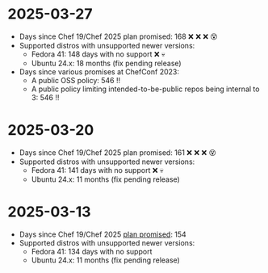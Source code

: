 # 2025-03-27

* Days since Chef 19/Chef 2025 plan promised: 168 :x: :x: :x: :dizzy_face:
* Supported distros with unsupported newer versions:
    * Fedora 41: 148 days with no support :x: :skull:
    * Ubuntu 24.x: 18 months (fix pending release)
* Days since various promises at ChefConf 2023:
    * A public OSS policy: 546 :bangbang:
    * A public policy limiting intended-to-be-public repos being internal
      to 3: 546 :bangbang:

# 2025-03-20

* Days since Chef 19/Chef 2025 plan promised: 161 :x: :x: :x: :dizzy_face:
* Supported distros with unsupported newer versions:
    * Fedora 41: 141 days with no support :x: :skull:
    * Ubuntu 24.x: 11 months (fix pending release)

# 2025-03-13

* Days since Chef 19/Chef 2025 [plan
  promised](https://chefcommunity.slack.com/archives/C042KK33E8K/p1728592670616079):
  154
* Supported distros with unsupported newer versions:
    * Fedora 41: 134 days with no support
    * Ubuntu 24.x: 11 months (fix pending release)

